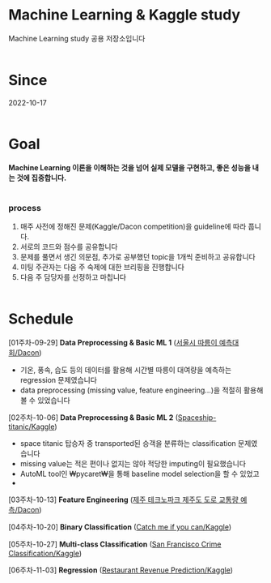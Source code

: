 # Machine Learning & Kaggle study

Machine Learning study 공용 저장소입니다
<br><br>
# Since
2022-10-17
<br><br>
# Goal
**Machine Learning 이론을 이해하는 것을 넘어 실제 모델을 구현하고, 좋은 성능을 내는 것에 집중합니다.**
<br><br>
### process
1. 매주 사전에 정해진 문제(Kaggle/Dacon competition)을 guideline에 따라 풉니다.
2. 서로의 코드와 점수를 공유합니다
3. 문제를 풀면서 생긴 의문점, 추가로 공부했던 topic을 1개씩 준비하고 공유합니다
4. 미팅 주관자는 다음 주 숙제에 대한 브리핑을 진행합니다
5. 다음 주 담당자를 선정하고 마칩니다 
<br><br>
# Schedule
[01주차-09-29] **Data Preprocessing & Basic ML 1** ([서울시 따릉이 예측대회/Dacon](https://dacon.io/competitions/open/235576/data))
- 기온, 풍속, 습도 등의 데이터를 활용해 시간별 따릉이 대여량을 예측하는 regression 문제였습니다
- data preprocessing (missing value, feature engineering...)을 적절히 활용해볼 수 있었습니다

[02주차-10-06] **Data Preprocessing & Basic ML 2** ([Spaceship-titanic/Kaggle](https://www.kaggle.com/competitions/spaceship-titanic))
- space titanic 탑승자 중 transported된 승객을 분류하는 classification 문제였습니다
- missing value는 적은 편이나 없지는 않아 적당한 imputing이 필요했습니다
- AutoML tool인 ₩pycaret₩을 통해 baseline model selection을 할 수 있었고
- 
[03주차-10-13] **Feature Engineering** ([제주 테크노파크 제주도 도로 교통량 예측/Dacon](https://dacon.io/competitions/official/235985/overview/description))

[04주차-10-20] **Binary Classification** ([Catch me if you can/Kaggle](https://www.kaggle.com/competitions/catch-me-if-you-can-intruder-detection-through-webpage-session-tracking2))

[05주차-10-27] **Multi-class Classification** ([San Francisco Crime Classification/Kaggle](https://www.kaggle.com/competitions/sf-crime/overview))

[06주차-11-03] **Regression** ([Restaurant Revenue Prediction/Kaggle](https://www.kaggle.com/competitions/restaurant-revenue-prediction/data))
